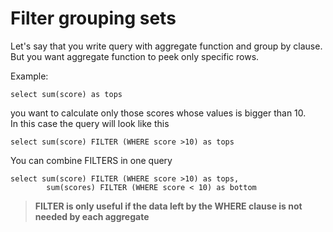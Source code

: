 # Filter grouping sets
Let's say that you write query with aggregate function and group by clause.
But you want aggregate function to peek only specific rows.

Example:
```
select sum(score) as tops
```
you want to calculate only those scores whose values is bigger than 10. 	
In this case the query will look like this
```
select sum(score) FILTER (WHERE score >10) as tops
```
You can combine FILTERS in one query

```
select sum(score) FILTER (WHERE score >10) as tops, 
		sum(scores) FILTER (WHERE score < 10) as bottom
```

> **FILTER is only useful if the data left by the WHERE 
> clause is not needed by each aggregate**
